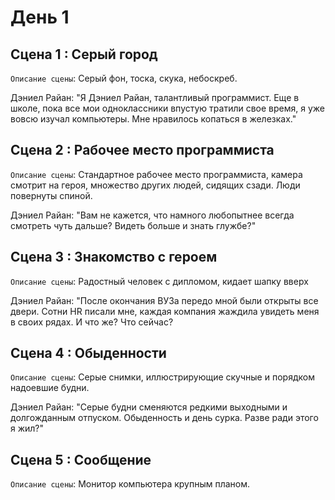 # День 1
## Сцена 1 : Серый город

`Описание сцены`: Серый фон, тоска, скука, небоскреб.

Дэниел Райан: "Я Дэниел Райан, талантливый программист. Еще в школе, пока все мои одноклассники впустую тратили свое время, я уже вовсю изучал компьютеры. Мне нравилось копаться в железках."

## Сцена 2 : Рабочее место программиста 

`Описание сцены`: Стандартное рабочее место программиста, камера смотрит на героя, множество других людей, сидящих сзади. Люди повернуты спиной.

Дэниел Райан: "Вам не кажется, что намного любопытнее всегда смотреть чуть дальше? Видеть больше и знать глужбе?"

## Сцена 3 : Знакомство с героем 

`Описание сцены`: Радостный человек с дипломом, кидает шапку вверх

Дэниел Райан: "После окончания ВУЗа передо мной были открыты все двери. Сотни HR писали мне, каждая компания жаждила увидеть меня в своих рядах. И что же? Что сейчас? 

## Сцена 4 : Обыденности

`Описание сцены`: Серые снимки, иллюстрирующие скучные и порядком надоевшие будни.

Дэниел Райан: "Серые будни сменяются редкими выходными и долгожданным отпуском. Обыденность и день сурка. Разве ради этого я жил?"

## Сцена 5 : Сообщение

`Описание сцены`: Монитор компьютера крупным планом.


